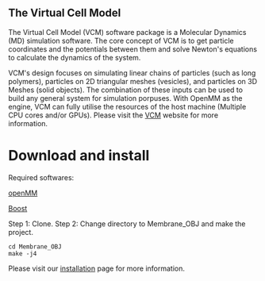 ## The Virtual Cell Model ##

The Virtual Cell Model (VCM) software package is a Molecular Dynamics (MD) simulation software. The core concept of VCM is to get particle coordinates and the potentials between them and solve Newton's equations to calculate the dynamics of the system. 

VCM's design focuses on simulating linear chains of particles (such as long polymers), particles on 2D triangular meshes (vesicles), and particles on 3D Meshes (solid objects). The combination of these inputs can be used to build any general system for simulation porpuses. With OpenMM as the engine, VCM can fully utilise the resources of the host machine (Multiple CPU cores and/or GPUs).
Please visit the [VCM] website for more information.

# Download and install
Required softwares:

[openMM]

[Boost]

Step 1: Clone.
Step 2: Change directory to Membrane_OBJ and make the project.
```console
cd Membrane_OBJ
make -j4
```

Please visit our [installation] page for more information.

[installation]: https://afarnudi.github.io/Membrane_OBJ/md__doxygen__installation.html
[VCM]: https://afarnudi.github.io/Membrane_OBJ/index.html
[openMM]: http://openmm.org "OpenMM"
[Boost]: https://www.boost.org

